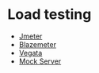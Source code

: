 # Load testing

* [Jmeter](https://jmeter.apache.org/)
* [Blazemeter](https://www.blazemeter.com/)
* [Vegata](https://github.com/tsenart/vegeta)
* [Mock Server](https://www.mock-server.com/)
